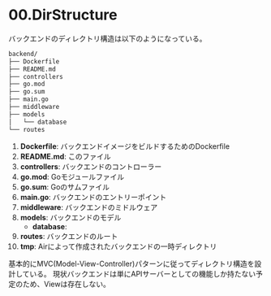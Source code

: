 # 00.DirStructure

バックエンドのディレクトリ構造は以下のようになっている。

```bash
backend/
├── Dockerfile
├── README.md
├── controllers
├── go.mod
├── go.sum
├── main.go
├── middleware
├── models
│   └── database
└── routes
```

1. **Dockerfile**: バックエンドイメージをビルドするためのDockerfile
2. **README.md**: このファイル
3. **controllers**: バックエンドのコントローラー
4. **go.mod**: Goモジュールファイル
5. **go.sum**: Goのサムファイル
6. **main.go**: バックエンドのエントリーポイント
7. **middleware**: バックエンドのミドルウェア
8. **models**: バックエンドのモデル
    - **database**: 
9. **routes**: バックエンドのルート
10. **tmp**: Airによって作成されたバックエンドの一時ディレクトリ


基本的にMVC(Model-View-Controller)パターンに従ってディレクトリ構造を設計している。
現状バックエンドは単にAPIサーバーとしての機能しか持たない予定のため、Viewは存在しない。
